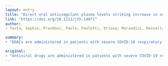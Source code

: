 ```yaml
---
layout: entry
title: "Direct oral anticoagulant plasma levels striking increase in severe COVID-19 respiratory syndrome patients treated with antiviral agents. The Cremona experience"
link: "https://doi.org/10.1111/jth.14871"
author:
- Testa, Sophie; Prandoni, Paolo; Paoletti, Oriana; Morandini, Rossella; Tala, Maurizio; Dellanoce, Claudia; Giorgi-Pierfranceschi, Matteo; Betti, Monia; Danzi, Gian Battista; Pan, Angelo; Palareti, Gualtiero

summary:
- "DOACs are administered in patients with severe COVID-19 respiratory syndrome (SARS-CoV-2), including those treated with direct oral anticoagulants (DOACs) DOAC plasma levels were measured in-hospital and results compared with those recorded before hospitalization. All consecutive patients were candidates for administration of antiviral agents (lopinavir, ritonavir or darunavir) Plasma samples for DOAC measurement were collected 2-4 days after starting antivirals."

original:
- "Antiviral drugs are administered in patients with severe COVID-19 respiratory syndrome (SARS-CoV-2), including those treated with direct oral anticoagulants (DOACs). Concomitant administration of antiviral agents has the potential to increase their plasma concentration. A series of patients managed in the Cremona Thrombosis Center were admitted at Cremona Hospital for SARS-CoV-2 and started antiviral drugs without stopping DOAC therapy. DOAC plasma levels were measured in-hospital and results compared with those recorded before hospitalization. METHODS: All consecutive patients on DOACs were candidates for administration of antiviral agents (lopinavir, ritonavir or darunavir). Plasma samples for DOAC measurement were collected 2-4 days after starting antiviral treatment, at 12 hours from the last dose intake in patients on dabigatran and apixaban, and at 24 hours in those on rivaroxaban and edoxaban. For each patient, C-trough DOAC level , expressed as ng/mL, was compared with the one measured before hospitalization. RESULTS: Of the 1039 patients hospitalized between February 22(th) and March 15(th) 2020 with SARS-CoV-2 and candidates for antiviral therapy, 32 were on treatment with a DOAC. DOAC was stopped in 20, and continued in the remaining 12. On average, C-trough levels were 6.14 times higher during hospitalization than in pre-hospitalization period. CONCLUSION: DOAC patients treated with antiviral drugs show an alarming increase in DOAC plasma levels. In order to prevent bleeding complications, we believe that physicians should consider withholding DOACs from patients with SARS-CoV-2 and replacing them with alternative parenteral antithrombotic strategies for as long as antiviral agents are deemed necessary and until discharge."
---
```


